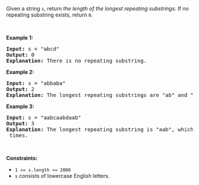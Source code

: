 <p>Given a string <code>s</code>, return <em>the length of the longest repeating substrings</em>. If no repeating substring exists, return <code>0</code>.</p>

<p>&nbsp;</p>
<p><strong class="example">Example 1:</strong></p>

<pre>
<strong>Input:</strong> s = &quot;abcd&quot;
<strong>Output:</strong> 0
<strong>Explanation: </strong>There is no repeating substring.
</pre>

<p><strong class="example">Example 2:</strong></p>

<pre>
<strong>Input:</strong> s = &quot;abbaba&quot;
<strong>Output:</strong> 2
<strong>Explanation: </strong>The longest repeating substrings are &quot;ab&quot; and &quot;ba&quot;, each of which occurs twice.
</pre>

<p><strong class="example">Example 3:</strong></p>

<pre>
<strong>Input:</strong> s = &quot;aabcaabdaab&quot;
<strong>Output:</strong> 3
<strong>Explanation: </strong>The longest repeating substring is &quot;aab&quot;, which occurs <code>3</code> times.
</pre>

<p>&nbsp;</p>
<p><strong>Constraints:</strong></p>

<ul>
	<li><code>1 &lt;= s.length &lt;= 2000</code></li>
	<li><code>s</code> consists of lowercase English letters.</li>
</ul>
